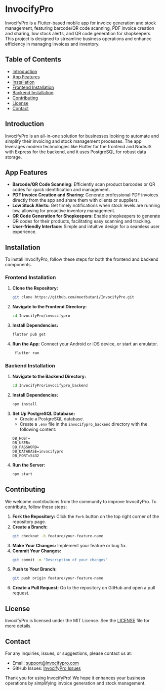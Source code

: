 
# InvocifyPro

InvocifyPro is a Flutter-based mobile app for invoice generation and stock management, featuring barcode/QR code scanning, PDF invoice creation and sharing, low stock alerts, and QR code generation for shopkeepers. This project is designed to streamline business operations and enhance efficiency in managing invoices and inventory.

## Table of Contents
- [Introduction](#introduction)
- [App Features](#app-features)
- [Installation](#installation)
- [Frontend Installation](#frontend-installation)
- [Backend Installation](#backend-installation)
- [Contributing](#contributing)
- [License](#license)
- [Contact](#contact)

## Introduction

InvocifyPro is an all-in-one solution for businesses looking to automate and simplify their invoicing and stock management processes. The app leverages modern technologies like Flutter for the frontend and NodeJS with Express for the backend, and it uses PostgreSQL for robust data storage.

## App Features

- **Barcode/QR Code Scanning:** Efficiently scan product barcodes or QR codes for quick identification and management.
- **PDF Invoice Creation and Sharing:** Generate professional PDF invoices directly from the app and share them with clients or suppliers.
- **Low Stock Alerts:** Get timely notifications when stock levels are running low, allowing for proactive inventory management.
- **QR Code Generation for Shopkeepers:** Enable shopkeepers to generate QR codes for their products, facilitating easy scanning and tracking.
- **User-friendly Interface:** Simple and intuitive design for a seamless user experience.

## Installation

To install InvocifyPro, follow these steps for both the frontend and backend components.

### Frontend Installation

1. **Clone the Repository:**
	```bash
   git clone https://github.com/meetbutani/InvocifyPro.git
	```
2. **Navigate to the Frontend Directory:**
	```bash
   cd InvocifyPro/invocifypro
   ```
3. **Install Dependencies:**
   ```bash
   flutter pub get
   ```
4. **Run the App:**
   Connect your Android or iOS device, or start an emulator.
	```bash
     flutter run
	```

### Backend Installation

1. **Navigate to the Backend Directory:**
	```bash
   cd InvocifyPro/invocifypro_backend
	```
2. **Install Dependencies:**
	```bash
   npm install
	```
3. **Set Up PostgreSQL Database:**
   - Create a PostgreSQL database.
   - Create a `.env` file in the `invocifypro_backend` directory with the following content:
	```plaintext
    DB_HOST=
    DB_USER=
    DB_PASSWORD=
    DB_DATABASE=invocifypro
    DB_PORT=5432
	```
4. **Run the Server:**
	```bash
	npm start
	```

## Contributing

We welcome contributions from the community to improve InvocifyPro. To contribute, follow these steps:

1. **Fork the Repository:** Click the `Fork` button on the top right corner of the repository page.
2. **Create a Branch:**
   ```bash
   git checkout -b feature/your-feature-name
   ```
3. **Make Your Changes:** Implement your feature or bug fix.
4. **Commit Your Changes:**
   ```bash
   git commit -m "Description of your changes"
   ```
5. **Push to Your Branch:**
   ```bash
   git push origin feature/your-feature-name
   ```
6. **Create a Pull Request:** Go to the repository on GitHub and open a pull request.

## License

InvocifyPro is licensed under the MIT License. See the [LICENSE](LICENSE) file for more details.

## Contact

For any inquiries, issues, or suggestions, please contact us at:

- Email: support@invocifypro.com
- GitHub Issues: [InvocifyPro Issues](https://github.com/meetbutani/InvocifyPro/issues)

Thank you for using InvocifyPro! We hope it enhances your business operations by simplifying invoice generation and stock management.
